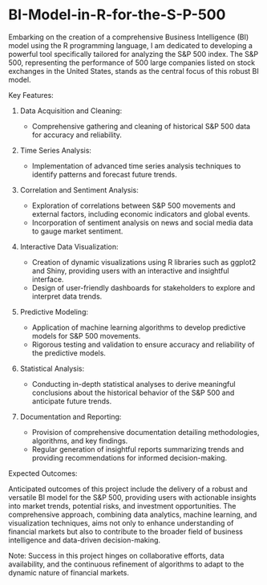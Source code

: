 # BI-Model-in-R-for-the-S-P-500
Embarking on the creation of a comprehensive Business Intelligence (BI) model using the R programming language, I am dedicated to developing a powerful tool specifically tailored for analyzing the S&P 500 index. The S&P 500, representing the performance of 500 large companies listed on stock exchanges in the United States, stands as the central focus of this robust BI model.

Key Features:
1. Data Acquisition and Cleaning:
   - Comprehensive gathering and cleaning of historical S&P 500 data for accuracy and reliability.

2. Time Series Analysis:
   - Implementation of advanced time series analysis techniques to identify patterns and forecast future trends.

3. Correlation and Sentiment Analysis:
   - Exploration of correlations between S&P 500 movements and external factors, including economic indicators and global events.
   - Incorporation of sentiment analysis on news and social media data to gauge market sentiment.

4. Interactive Data Visualization:
   - Creation of dynamic visualizations using R libraries such as ggplot2 and Shiny, providing users with an interactive and insightful interface.
   - Design of user-friendly dashboards for stakeholders to explore and interpret data trends.

5. Predictive Modeling:
   - Application of machine learning algorithms to develop predictive models for S&P 500 movements.
   - Rigorous testing and validation to ensure accuracy and reliability of the predictive models.

6. Statistical Analysis:
   - Conducting in-depth statistical analyses to derive meaningful conclusions about the historical behavior of the S&P 500 and anticipate future trends.

7. Documentation and Reporting:
   - Provision of comprehensive documentation detailing methodologies, algorithms, and key findings.
   - Regular generation of insightful reports summarizing trends and providing recommendations for informed decision-making.

Expected Outcomes:

Anticipated outcomes of this project include the delivery of a robust and versatile BI model for the S&P 500, providing users with actionable insights into market trends, potential risks, and investment opportunities. The comprehensive approach, combining data analytics, machine learning, and visualization techniques, aims not only to enhance understanding of financial markets but also to contribute to the broader field of business intelligence and data-driven decision-making.

Note: Success in this project hinges on collaborative efforts, data availability, and the continuous refinement of algorithms to adapt to the dynamic nature of financial markets.
